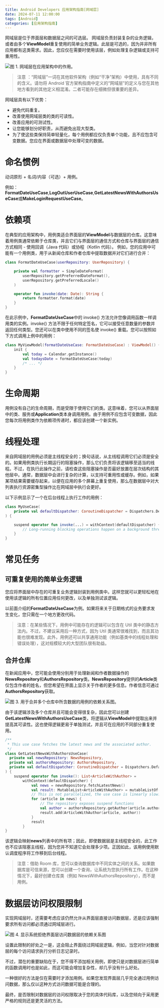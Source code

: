```yaml
---
title: Android Developers 应用架构指南[网域层]
date: 2024-07-11 12:00:00
tags: [Android]
categories: [应用架构指南]
---
```

网域层是位于界面层和数据层之间的可选层。
网域层负责封装复杂的业务逻辑，或者由多个**ViewModel**重复使用的简单业务逻辑。此层是可选的，因为并非所有应用都有这类需求。因此，您应仅在需要时使用该层，例如处理复杂逻辑或支持可重用性。

![图 1. 网域层在应用架构中的作用。](https://developer.android.google.cn/static/topic/libraries/architecture/images/mad-arch-domain-overview.png?hl=zh-cn)

> 注意 ：“网域层”一词在其他软件架构（例如“干净”架构）中使用，具有不同的含义。请勿将 Android 官方架构指南中定义的“网域层”的定义与您在其他地方看到的其他定义相混淆。二者可能存在细微但很重要的差异。

网域层具有以下优势：

- 避免代码重复。
- 改善使用网域层类的类的可读性。
- 改善应用的可测试性。
- 让您能够划分好职责，从而避免出现大型类。
- 为了使这些类保持简单轻量化，每个用例都应仅负责单个功能，且不应包含可变数据。您应在界面或数据层中处理可变的数据。

# 命名惯例
动词原形 + 名词/内容（可选）+ 用例。

例如：**FormatDateUseCase**,**LogOutUserUseCase**,**GetLatestNewsWithAuthorsUseCase**或**MakeLoginRequestUseCase**。

# 依赖项
在典型的应用架构中，用例类适合界面层的**ViewModel**与数据层的仓库。这意味着用例类通常依赖于仓库类，并且它们与界面层的通信方式和仓库与界面层的通信方式相同 - 使用回调（Java 代码）或协程（Kotlin 代码）。
例如，您的应用中可能有一个用例类，用于从新闻仓库和作者仓库中提取数据并对它们进行合并：
```kotlin
class FormatDateUseCase(userRepository: UserRepository) {

    private val formatter = SimpleDateFormat(
        userRepository.getPreferredDateFormat(),
        userRepository.getPreferredLocale()
    )

    operator fun invoke(date: Date): String {
        return formatter.format(date)
    }
}
```

在此示例中，**FormatDateUseCase**中的 invoke() 方法允许您像调用函数一样调用类的实例。invoke() 方法不限于任何特定签名，它可以接受任意数量的参数并返回任何类型。您还可以在类中使用不同的签名使 invoke() 重载。您可以按照如下方式调用上例中的用例：
```kotlin
class MyViewModel(formatDateUseCase: FormatDateUseCase) : ViewModel() {
    init {
        val today = Calendar.getInstance()
        val todaysDate = formatDateUseCase(today)
        /* ... */
    }
}
```

# 生命周期
用例没有自己的生命周期，而是受限于使用它们的类。这意味着，您可以从界面层中的类、服务或**Application**类本身调用用例。由于用例不应包含可变数据，因此您每次将用例类作为依赖项传递时，都应该创建一个新实例。

# 线程处理
来自网域层的用例必须是主线程安全的；换句话说，从主线程调用它们必须是安全的。如果用例类执行长期运行的阻塞操作，那么它们负责将该逻辑移至适当的线程。不过，在执行此操作之前，请检查这些阻塞操作是否最好放置在层次结构的其他层中。通常，数据层中会进行复杂的计算，以支持可重用性或缓存。例如，如果某项结果需要缓存起来，以便在应用的多个屏幕上重复使用，那么在数据层中对大列表执行资源密集型操作比在网域层中执行会更好。

以下示例显示了一个在后台线程上执行工作的用例：
```kotlin
class MyUseCase(
    private val defaultDispatcher: CoroutineDispatcher = Dispatchers.Default
) {

    suspend operator fun invoke(...) = withContext(defaultDispatcher) {
        // Long-running blocking operations happen on a background thread.
    }
}
```

# 常见任务
## 可重复使用的简单业务逻辑
您应将界面层中存在的可重复业务逻辑封装到用例类中。这样您就可以更轻松地在使用该逻辑的所有位置应用任何更改，以及单独测试该逻辑。

以前面介绍的**FormatDateUseCase**为例。如果将来关于日期格式的业务要求发生变化，您只需在一个地方更改代码。
> 注意：在某些情况下，用例中可能存在的逻辑可以包含在 Util 类中的静态方法内。不过，不建议采用后一种方式，因为 Util 类通常很难找到，而且其功能也很难发现。此外，用例还可以共享通用功能（例如基类中的线程处理和错误处理），这对规模较大的大型团队很有助益。

## 合并仓库
在新闻应用中，您可能会使用分别用于处理新闻和作者数据操作的**NewsRepository**和**AuthorsRepository**类。**NewsRepository**提供的**Article**类仅包含作者的姓名，但您希望在界面上显示关于作者的更多信息。作者信息可通过**AuthorsRepository**获取。

![图 3. 用于合并多个仓库中所含数据的用例的依赖关系图。](https://developer.android.google.cn/static/topic/libraries/architecture/images/mad-arch-domain-multiple-repos.png?hl=zh-cn)

由于该逻辑涉及多个仓库并且可能会变得很复杂，因此您可以创建**GetLatestNewsWithAuthorsUseCase**类，将逻辑从**ViewModel**中提取出来并提高其可读性。这也使得逻辑更易于单独测试，并且可在应用的不同部分重复使用。
```kotlin
/**
 * This use case fetches the latest news and the associated author.
 */
class GetLatestNewsWithAuthorsUseCase(
  private val newsRepository: NewsRepository,
  private val authorsRepository: AuthorsRepository,
  private val defaultDispatcher: CoroutineDispatcher = Dispatchers.Default
) {
    suspend operator fun invoke(): List<ArticleWithAuthor> =
        withContext(defaultDispatcher) {
            val news = newsRepository.fetchLatestNews()
            val result: MutableList<ArticleWithAuthor> = mutableListOf()
            // This is not parallelized, the use case is linearly slow.
            for (article in news) {
                // The repository exposes suspend functions
                val author = authorsRepository.getAuthor(article.authorId)
                result.add(ArticleWithAuthor(article, author))
            }
            result
        }
}
```

该逻辑会映射**news**列表中的所有项；因此，即使数据层是主线程安全的，此工作也不应该阻塞主线程，因为您并不知道它会处理多少项。正因如此，该用例使用默认调度程序将工作移到后台线程。
> 注意：借助 Room 库，您可以查询数据库中不同实体之间的关系。如果数据库是可信来源，您可以创建一个查询，让系统为您执行所有工作。在这种情况下，最好创建仓库类（例如 NewsWithAuthorsRepository），而不是用例。

# 数据层访问权限限制
实现网域层时，还需要考虑应该仍然允许从界面层直接访问数据层，还是应该强制要求所有访问都必须通过网域层进行。

![图 4. 显示系统拒绝界面层访问数据层的依赖关系图](https://developer.android.google.cn/static/topic/libraries/architecture/images/mad-arch-domain-data-access-restriction.png?hl=zh-cn)

设置此限制的好处之一是，这会阻止界面绕过网域层逻辑，例如，当您对针对数据层的每个访问请求执行分析日志记录时。

不过，潜在的重要缺陷在于，您不得不添加相关用例，即使只是对数据层进行简单的函数调用时也是如此，而这可能会增加复杂性，却几乎没有什么好处。

一种很好的方法是仅在需要时才添加用例。如果您发现界面层几乎完全通过用例访问数据，那么仅以这种方式访问数据可能是合理的。

最终，是否限制对数据层的访问权限取决于您的具体代码库，以及您倾向于采用更严格的规则还是更灵活的方法。
